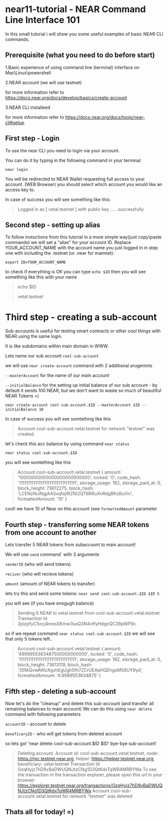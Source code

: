 # near11-tutorial - NEAR Command Line Interface 101 

In this small tutorial i will show you some useful examples of basic NEAR CLI commands. 

## Prerequisite (what you need to do before start)
1.Basic experience of using command line (terminal) interface on Mac\Linux\powershell

2.NEAR account (we will use testnet) 

for more information refer to https://docs.near.org/docs/develop/basics/create-account

3.NEAR CLI installeed 

for more information refer to https://docs.near.org/docs/tools/near-cli#setup

## First step - Login 

To use the near CLI you need to login via your account.

You can do it by typing in the following command in your terminal 

`near login`

You will be redirected to NEAR Wallet requesting full access to your account. (WEB Browser)
you should select which account you would like an access key to.

In case of success you will see something like this:
>Logged in as [ vetal.testnet ] with public key ..... successfully

## Second step - setting up alias  

To follow instuctions from this tutorial in a more simple way(just copy\paste commands) we will set a "alias" for your account ID. Replace YOUR_ACCOUNT_NAME with the account name you just logged in in step one with including the .testnet (or .near for mainnet):

`export ID=YOUR_ACCOUNT_NAME`

to check if everything is OK you can type
`echo $ID`
then you will see something like this with your name
>echo $ID

>vetal.testnet

# Third step - creating a sub-account 

Sub-accounts is useful for testing smart contracts or other cool things with NEAR using the same login. 

It is like subdomains within main domain in WWW.

Lets name our sub account `cool-sub-account` 

we will use `near create-account` command with 2 additional arugemnts 

`--masterAccount` for the name of our main account

`--initialBalance` for the setting up initial balance of our sub account - by default it sends 100 NEAR, but we don't want to waste so much of beautiful NEAR Tokens =)

`near create-account cool-sub-account.$ID --masterAccount $ID --initialBalance 10`

In case of success you will see somtething like this
>Account cool-sub-account.vetal.testnet for network "testnet" was created.

let's check this acc balance by using command `near status`

`near status cool-sub-account.$ID`

you will see somtething like this
>Account cool-sub-account.vetal.testnet
{
  amount: '10000000000000000000000000',
  locked: '0',
  code_hash: '11111111111111111111111111111111',
  storage_usage: 182,
  storage_paid_at: 0,
  block_height: 73612275,
  block_hash: 'LCENzNiJNgjAASxqfajWZNi2QT6RRuXnRdgBKsBuViv',
  formattedAmount: '10'
}

cool! we have 10 of Near on this account (see `formattedAmount` parameter 

## Fourth step - transferring some NEAR tokens from one account to another 

Lets transfer 5 NEAR tokens from subaccount to main account!

We will use `send` command` with 3 arguments 

`senderID` (who will send tokens) 

`reciver` (who will recieve tokens)

`amount` (amount of NEAR tokens to transfer)

lets try this and send some tokens:
`near send cool-sub-account.$ID $ID 5`

you will see (if you have enogugh balance)
>Sending 5 NEAR to vetal.testnet from cool-sub-account.vetal.testnet
Transaction Id 2pizpfyC5ocj4mesSKmw3saQ3N4vtfyHdgoQC38pWP9c

so if we repeat command `near status cool-sub-account.$ID` we will see that only 5 tokens left..
>Account cool-sub-account.vetal.testnet
{
  amount: '4999955363487500000000000',
  locked: '0',
  code_hash: '11111111111111111111111111111111',
  storage_usage: 182,
  storage_paid_at: 0,
  block_height: 73613119,
  block_hash: '35NiQvwAWzXgzhEgUgh5fh7ZCrUEApHQEhgsMS8UY9yd',
  formattedAmount: '4.9999553634875'
}

## Fifth step - deleting a sub-account

Now let's do the "cleanup" and delete this sub-account (and transfer all remaining balances to main account)
We can do this using `near delete` command with following parameters

`accountID` - account to delete

`beneficaryID` - who will get tokens from deleted account

so lets go!
'near delete cool-sub-account.$ID $ID'
bye-bye sub-account! 
>Deleting account. Account id: cool-sub-account.vetal.testnet, node: https://rpc.testnet.near.org, helper: https://helper.testnet.near.org, beneficiary: vetal.testnet
Transaction Id GzqHyjz7hD9vBaDWUQNJtzCNg1D3QtKdxTqWR4MRBYWa
To see the transaction in the transaction explorer, please open this url in your browser
https://explorer.testnet.near.org/transactions/GzqHyjz7hD9vBaDWUQNJtzCNg1D3QtKdxTqWR4MRBYWa
Account cool-sub-account.vetal.testnet for network "testnet" was deleted

## Thats all for today! =)
